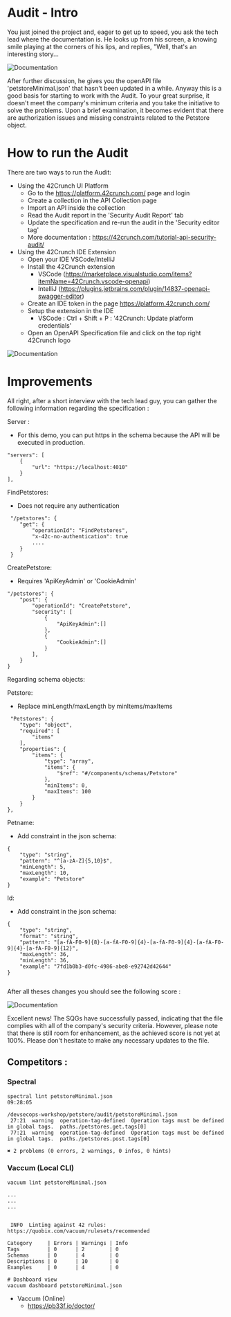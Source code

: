 # Audit - Intro

You just joined the project and, eager to get up to speed, you ask the tech lead where the documentation is. He looks up from his screen, a knowing smile playing at the corners of his lips, and replies, "Well, that's an interesting story...

![Documentation](images/image.jpeg)

After further discussion, he gives you the openAPI file 'petstoreMinimal.json' that hasn't been updated in a while. Anyway this is a good basis for starting to work with the Audit. To your great surprise, it doesn't meet the company's minimum criteria and you take the initiative to solve the problems.
Upon a brief examination, it becomes evident that there are authorization issues and missing constraints related to the Petstore object.

# How to run the Audit

There are two ways to run the Audit:

- Using the 42Crunch UI Platform
    - Go to the https://platform.42crunch.com/ page and login
    - Create a collection in the API Collection page
    - Import an API inside the collection
    - Read the Audit report in the 'Security Audit Report' tab
    - Update the specification and re-run the audit in the 'Security editor tag'
    - More documentation : https://42crunch.com/tutorial-api-security-audit/
- Using the 42Crunch IDE Extension
    - Open your IDE VSCode/IntelliJ
    - Install the 42Crunch extension
        - VSCode (https://marketplace.visualstudio.com/items?itemName=42Crunch.vscode-openapi)
        - IntelliJ (https://plugins.jetbrains.com/plugin/14837-openapi-swagger-editor)
    - Create an IDE token in the page https://platform.42crunch.com/
    - Setup the extension in the IDE
        - VSCode : Ctrl + Shift + P : '42Crunch: Update platform credentials'
    - Open an OpenAPI Specification file and click on the top right 42Crunch logo

![Documentation](images/before.png)

# Improvements

All right, after a short interview with the tech lead guy, you can gather the following information regarding the specification :

Server : 

- For this demo, you can put https in the schema because the API will be executed in production.

```
"servers": [
    {
        "url": "https://localhost:4010"
    }
],
```

FindPetstores: 

- Does not require any authentication

```
 "/petstores": {
    "get": {
        "operationId": "FindPetstores",
        "x-42c-no-authentication": true
        ....
    }
 }
```

CreatePetstore: 

- Requires 'ApiKeyAdmin' or 'CookieAdmin'

```
"/petstores": {
    "post": {
        "operationId": "CreatePetstore",
        "security": [
            {
                "ApiKeyAdmin":[]
            },
            {
                "CookieAdmin":[]
            }
        ],
    }
}
```

Regarding schema objects:

Petstore: 

- Replace minLength/maxLength by minItems/maxItems

```
 "Petstores": {
    "type": "object",
    "required": [
        "items"
    ],
    "properties": {
        "items": {
            "type": "array",
            "items": {
                "$ref": "#/components/schemas/Petstore"
            },
            "minItems": 0,
            "maxItems": 100
        }
    }
},
```

Petname: 

- Add constraint in the json schema:

```
{
    "type": "string",
    "pattern": "^[a-zA-Z]{5,10}$",
    "minLength": 5,
    "maxLength": 10,
    "example": "Petstore"
}

```

Id:

- Add constraint in the json schema:

```
{
    "type": "string",
    "format": "string",
    "pattern": "[a-fA-F0-9]{8}-[a-fA-F0-9]{4}-[a-fA-F0-9]{4}-[a-fA-F0-9]{4}-[a-fA-F0-9]{12}",
    "maxLength": 36,
    "minLength": 36,
    "example": "7fd1b0b3-d0fc-4986-abe8-e92742d42644"
}
                
```

After all theses changes you should see the following score : 

![Documentation](images/after.png)

Excellent news! The SQGs have successfully passed, indicating that the file complies with all of the company's security criteria. However, please note that there is still room for enhancement, as the achieved score is not yet at 100%. Please don't hesitate to make any necessary updates to the file.


## Competitors : 

### Spectral

```
spectral lint petstoreMinimal.json                                                                                                                                                                                                        09:28:05

/devsecops-workshop/petstore/audit/petstoreMinimal.json
 27:21  warning  operation-tag-defined  Operation tags must be defined in global tags.  paths./petstores.get.tags[0]
 77:21  warning  operation-tag-defined  Operation tags must be defined in global tags.  paths./petstores.post.tags[0]

✖ 2 problems (0 errors, 2 warnings, 0 infos, 0 hints)
```


### Vaccum (Local CLI) 


``` 
vacuum lint petstoreMinimal.json

...
...
...


 INFO  Linting against 42 rules: https://quobix.com/vacuum/rulesets/recommended

Category     | Errors | Warnings | Info
Tags         | 0      | 2        | 0
Schemas      | 0      | 4        | 0
Descriptions | 0      | 10       | 0
Examples     | 0      | 4        | 0

# Dashboard view
vacuum dashboard petstoreMinimal.json
```

- Vaccum (Online)
    - https://pb33f.io/doctor/
